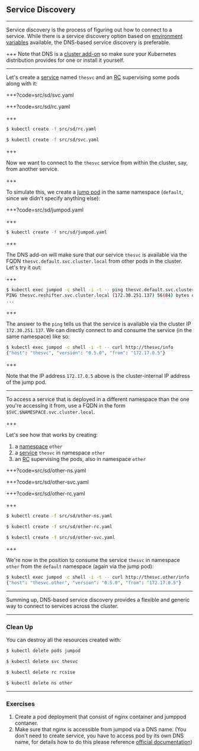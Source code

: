 ## Service Discovery

---

Service discovery is the process of figuring out how to connect to a service.
While there is a service discovery option based on [environment
variables](https://kubernetes.io/docs/concepts/services-networking/connect-applications-service/#environment-variables)
available, the DNS-based service discovery is preferable. 

+++
Note that DNS is a [cluster add-on](https://github.com/kubernetes/kubernetes/blob/master/cluster/addons/dns/README.md)
so make sure your Kubernetes distribution provides for one or install it
yourself.

---

Let's create a [service](src/sd/svc.yaml) named
`thesvc` and an [RC](src/sd/rc.yaml) supervising
some pods along with it:

+++?code=src/sd/svc.yaml

+++?code=src/sd/rc.yaml

+++

```bash
$ kubectl create -f src/sd/rc.yaml

$ kubectl create -f src/sd/svc.yaml
```

+++

Now we want to connect to the `thesvc` service from within the cluster, say, from another service.

+++

To simulate this, we create a [jump pod](src/sd/jumpod.yaml)
in the same namespace (`default`, since we didn't specify anything else):

+++?code=src/sd/jumpod.yaml

+++


```bash
$ kubectl create -f src/sd/jumpod.yaml
```

+++

The DNS add-on will make sure that our service `thesvc` is available via the FQDN
`thesvc.default.svc.cluster.local` from other pods in the cluster. Let's try it out:

+++

```bash
$ kubectl exec jumpod -c shell -i -t -- ping thesvc.default.svc.cluster.local
PING thesvc.reshifter.svc.cluster.local (172.30.251.137) 56(84) bytes of data.
...
```

+++

The answer to the `ping` tells us that the service is available via the cluster
IP `172.30.251.137`. We can directly connect to and consume the service (in the same namespace) like so:

 ```bash
 $ kubectl exec jumpod -c shell -i -t -- curl http://thesvc/info
{"host": "thesvc", "version": "0.5.0", "from": "172.17.0.5"}
```

+++

Note that the IP address `172.17.0.5` above is the cluster-internal IP address
of the jump pod.

---

To access a service that is deployed in a different namespace than the one you're
accessing it from, use a FQDN in the form `$SVC.$NAMESPACE.svc.cluster.local`.

+++

Let's see how that works by creating:

1. a [namespace](src/sd/other-ns.yaml) `other`
1. a [service](src/sd/other-svc.yaml) `thesvc` in namespace `other`
1. an [RC](src/sd/other-rc.yaml) supervising the pods, also in namespace `other`

+++?code=src/sd/other-ns.yaml

+++?code=src/sd/other-svc.yaml

+++?code=src/sd/other-rc.yaml

+++


```bash
$ kubectl create -f src/sd/other-ns.yaml

$ kubectl create -f src/sd/other-rc.yaml

$ kubectl create -f src/sd/other-svc.yaml
```

+++

We're now in the position to consume the service `thesvc` in namespace `other` from the
`default` namespace (again via the jump pod):

 ```bash
$ kubectl exec jumpod -c shell -i -t -- curl http://thesvc.other/info
{"host": "thesvc.other", "version": "0.5.0", "from": "172.17.0.5"}
```

---

Summing up, DNS-based service discovery provides a flexible and generic way to
connect to services across the cluster.

---

### Clean Up

You can destroy all the resources created with:

```bash
$ kubectl delete pods jumpod

$ kubectl delete svc thesvc

$ kubectl delete rc rcsise

$ kubectl delete ns other
```

---

### Exercises 

1. Create a pod deployment that consist of nginx container and jumppod contaner. 
1. Make sure that nginx is accessible from jumpod via a DNS name.  (You don't need to create service, you have to access pod by its own DNS name, for details how to do this please reference [official documentation](https://kubernetes.io/docs/concepts/services-networking/dns-pod-service/#pods))
